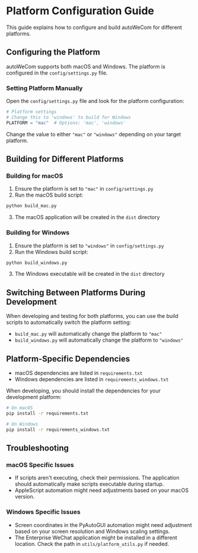 # Platform Configuration Guide

This guide explains how to configure and build autoWeCom for different platforms.

## Configuring the Platform

autoWeCom supports both macOS and Windows. The platform is configured in the `config/settings.py` file.

### Setting Platform Manually

Open the `config/settings.py` file and look for the platform configuration:

```python
# Platform settings
# Change this to 'windows' to build for Windows
PLATFORM = "mac"  # Options: 'mac', 'windows'
```

Change the value to either `"mac"` or `"windows"` depending on your target platform.

## Building for Different Platforms

### Building for macOS

1. Ensure the platform is set to `"mac"` in `config/settings.py`
2. Run the macOS build script:

```bash
python build_mac.py
```

3. The macOS application will be created in the `dist` directory

### Building for Windows

1. Ensure the platform is set to `"windows"` in `config/settings.py`
2. Run the Windows build script:

```bash
python build_windows.py
```

3. The Windows executable will be created in the `dist` directory

## Switching Between Platforms During Development

When developing and testing for both platforms, you can use the build scripts to automatically switch the platform setting:

- `build_mac.py` will automatically change the platform to `"mac"`
- `build_windows.py` will automatically change the platform to `"windows"`

## Platform-Specific Dependencies

- macOS dependencies are listed in `requirements.txt`
- Windows dependencies are listed in `requirements_windows.txt`

When developing, you should install the dependencies for your development platform:

```bash
# On macOS
pip install -r requirements.txt

# On Windows
pip install -r requirements_windows.txt
```

## Troubleshooting

### macOS Specific Issues

- If scripts aren't executing, check their permissions. The application should automatically make scripts executable during startup.
- AppleScript automation might need adjustments based on your macOS version.

### Windows Specific Issues

- Screen coordinates in the PyAutoGUI automation might need adjustment based on your screen resolution and Windows scaling settings.
- The Enterprise WeChat application might be installed in a different location. Check the path in `utils/platform_utils.py` if needed. 